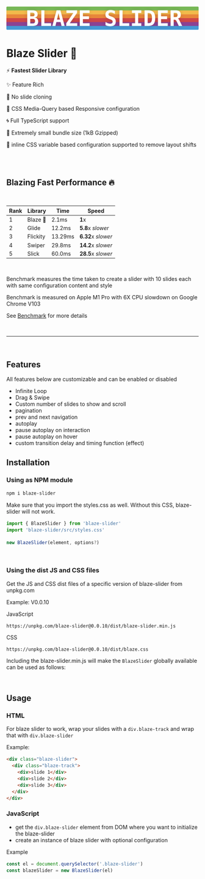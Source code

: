 <img src="../assets/blaze-slider.svg" />

<br />

# Blaze Slider 🌈

⚡ **Fastest Slider Library**

✨ Feature Rich

🔁 No slide cloning

📱 CSS Media-Query based Responsive configuration

🌀 Full TypeScript support

🤏 Extremely small bundle size (1kB Gzipped)

🎨 inline CSS variable based configuration supported to remove layout shifts

<br/>
<br/>

## Blazing Fast Performance 🔥

<br/>

| Rank | Library  | Time    | Speed              |
| ---- | -------- | ------- | ------------------ |
| 1    | Blaze 🌈 | 2.1ms   | **1**x             |
| 2    | Glide    | 12.2ms  | **5.8**x _slower_  |
| 3    | Flickity | 13.29ms | **6.32**x _slower_ |
| 4    | Swiper   | 29.8ms  | **14.2**x _slower_ |
| 5    | Slick    | 60.0ms  | **28.5**x _slower_ |

<br/>

Benchmark measures the time taken to create a slider with 10 slides each with same configuration content and style

Benchmark is measured on Apple M1 Pro with 6X CPU slowdown on Google Chrome V103

See [Benchmark](/benchmark/src/main.ts) for more details

<br/>

---

<br/>

## Features

All features below are customizable and can be enabled or disabled

- Infinite Loop
- Drag & Swipe
- Custom number of slides to show and scroll
- pagination
- prev and next navigation
- autoplay
- pause autoplay on interaction
- pause autoplay on hover
- custom transition delay and timing function (effect)

## Installation

### Using as NPM module

```bash
npm i blaze-slider
```

Make sure that you import the styles.css as well. Without this CSS, blaze-slider will not work.

```javascript
import { BlazeSlider } from 'blaze-slider'
import 'blaze-slider/src/styles.css'

new BlazeSlider(element, options?)
```

<br/>

### Using the dist JS and CSS files

Get the JS and CSS dist files of a specific version of blaze-slider from unpkg.com

Example: V0.0.10

JavaScript

```
https://unpkg.com/blaze-slider@0.0.10/dist/blaze-slider.min.js
```

CSS

```
https://unpkg.com/blaze-slider@0.0.10/dist/blaze.css
```

Including the blaze-slider.min.js will make the `BlazeSlider` globally available can be used as follows:

<br/>

## Usage

### HTML

For blaze slider to work, wrap your slides with a `div.blaze-track` and wrap that with `div.blaze-slider`

Example:

```html
<div class="blaze-slider">
  <div class="blaze-track">
    <div>slide 1</div>
    <div>slide 2</div>
    <div>slide 3</div>
  </div>
</div>
```

### JavaScript

- get the `div.blaze-slider` element from DOM where you want to initialize the blaze-slider
- create an instance of blaze slider with optional configuration

Example

```javascript
const el = document.querySelector('.blaze-slider')
const blazeSlider = new BlazeSlider(el)
```
